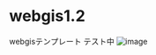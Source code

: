 # webgis1.2
 webgisテンプレート テスト中
![image](https://user-images.githubusercontent.com/35587841/200762979-d4d23f91-ad71-4bc1-afd9-9fe7cac8bedd.png)
